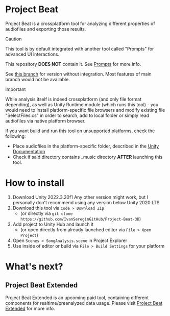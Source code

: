 # Project Beat
Project Beat is a crossplatform tool for analyzing different properties of audiofiles and exporting those results.

> [!CAUTION]
> This tool is by default integrated with another tool called "Prompts" for advanced UI interactions.
> 
> This repository **DOES NOT** contain it. See [Prompts](https://github.com/IvanSereginGitHub/Prompts) for more info.
>
>
> See [this branch](https://github.com/IvanSereginGitHub/Project-Beat-3D/tree/prompts-less) for version without integration. Most features of main branch would not be available.

 
> [!IMPORTANT]
> While analysis itself is indeed crossplatform (and only file format depending), as well as Unity Runtime module (which runs this tool) - you would need to install platform-specific file browsers and modify existing file "SelectFiles.cs" in order to search, add to local folder or simply read audiofiles via native platform browser.
> 
> If you want build and run this tool on unsupported platforms, check the following:
> * Place audiofiles in the platform-specific folder, described in the [Unity Documentation](https://docs.unity3d.com/ScriptReference/Application-persistentDataPath.html)
> * Check if said directory contains _music directory **AFTER** launching this tool.


# How to install
1. Download Unity 2022.3.20f1
Any other version might work, but I personally don't recommend using any version below Unity 2020 LTS
2. Download this tool via `Code > Download Zip`
   * (or directly via `git clone https://github.com/IvanSereginGitHub/Project-Beat-3D`)
3. Add project to Unity Hub and launch it
   * (or open directly from already launched editor via `File > Open Project`)
4. Open `Scenes > SongAnalysis.scene` in Project Explorer
5. Use inside of editor or build via `File > Build Settings` for your platform



# What's next?
## Project Beat Extended
Project Beat Extended is an upcoming paid tool, containing different components for realtime/preanalyzed data usage.
Please visit [Project Beat Extended](https://github.com/IvanSereginGitHub/Project-Beat-Extended) for more info.
